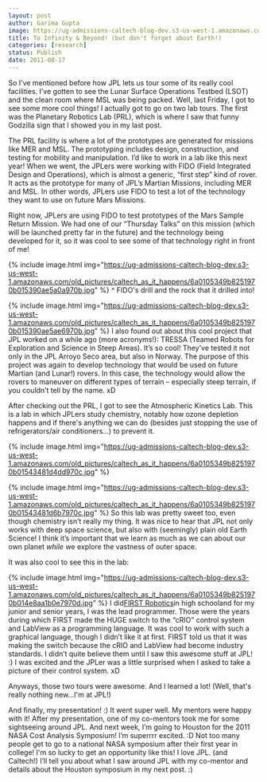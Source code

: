 ```yaml
---
layout: post
author: Garima Gupta
image: https://ug-admissions-caltech-blog-dev.s3-us-west-1.amazonaws.com/old_pictures/caltech_as_it_happens/6a0105349b8251970b01543481d238970c.jpg
title: To Infinity & Beyond! (but don't forget about Earth!)
categories: [research]
status: Publish
date: 2011-08-17
---
```



So I’ve mentioned before how JPL lets us tour some of its really cool facilities. I’ve gotten to see the Lunar Surface Operations Testbed (LSOT) and the clean room where MSL was being packed. Well, last Friday, I got to see some more cool things! I actually got to go on two lab tours. The first was the Planetary Robotics Lab (PRL), which is where I saw that funny Godzilla sign that I showed you in my last post.

The PRL facility is where a lot of the prototypes are generated for missions like MER and MSL. The prototyping includes design, construction, and testing for mobility and manipulation. I’d like to work in a lab like this next year! When we went, the JPLers were working with FIDO (Field Integrated Design and Operations), which is almost a generic, “first step” kind of rover. It acts as the prototype for many of JPL’s Martian Missions, including MER and MSL. In other words, JPLers use FIDO to test a lot of the technology they want to use on future Mars Missions.

Right now, JPLers are using FIDO to test prototypes of the Mars Sample Return Mission. We had one of our “Thursday Talks” on this mission (which will be launched pretty far in the future) and the technology being developed for it, so it was cool to see some of that technology right in front of me!

{% include image.html img="https://ug-admissions-caltech-blog-dev.s3-us-west-1.amazonaws.com/old_pictures/caltech_as_it_happens/6a0105349b8251970b015390ae5a0a970b.jpg" %}
^ FIDO's drill and the rock that it drilled into!

{% include image.html img="https://ug-admissions-caltech-blog-dev.s3-us-west-1.amazonaws.com/old_pictures/caltech_as_it_happens/6a0105349b8251970b015390ae5ae6970b.jpg" %}
I also found out about this cool project that JPL worked on a while ago (more acronyms!): TRESSA (Teamed Robots for Exploration and Science in Steep Areas). It’s so cool! They’ve tested it not only in the JPL Arroyo Seco area, but also in Norway. The purpose of this project was again to develop technology that would be used on future Martian (and Lunar!) rovers. In this case, the technology would allow the rovers to maneuver on different types of terrain – especially steep terrain, if you couldn’t tell by the name. xD

After checking out the PRL, I got to see the Atmospheric Kinetics Lab. This is a lab in which JPLers study chemistry, notably how ozone depletion happens and if there's anything we can do (besides just stopping the use of refrigerators/air conditioners...) to prevent it.


{% include image.html img="https://ug-admissions-caltech-blog-dev.s3-us-west-1.amazonaws.com/old_pictures/caltech_as_it_happens/6a0105349b8251970b01543481d4dd970c.jpg" %}


{% include image.html img="https://ug-admissions-caltech-blog-dev.s3-us-west-1.amazonaws.com/old_pictures/caltech_as_it_happens/6a0105349b8251970b01543481d6b7970c.jpg" %}
So this lab was pretty sweet too, even though chemistry isn’t really my thing. It was nice to hear that JPL not only works with deep space science, but also with (seemingly) plain old Earth Science! I think it’s important that we learn as much as we can about our own planet *while* we explore the vastness of outer space.

It was also cool to see this in the lab:

{% include image.html img="https://ug-admissions-caltech-blog-dev.s3-us-west-1.amazonaws.com/old_pictures/caltech_as_it_happens/6a0105349b8251970b014e8aa1b0e7970d.jpg" %}
I did<a href="https://www.usfirst.org/roboticsprograms/frc/default.aspx?id=966" target="_blank">FIRST Robotics</a>in high schooland for my junior and senior years, I was the lead programmer. Those were the years during which FIRST made the HUGE switch to the “cRIO” control system and LabView as a programming language. It was cool to work with such a graphical language, though I didn’t like it at first. FIRST told us that it was making the switch because the cRIO and LabView had become industry standards. I didn’t quite believe them until I saw this awesome stuff at JPL! :) I was excited and the JPLer was a little surprised when I asked to take a picture of their control system. xD

Anyways, those two tours were awesome. And I learned a lot! (Well, that's really nothing new...I'm at JPL!)

And finally, my presentation! :) It went super well. My mentors were happy with it! After my presentation, one of my co-mentors took me for some sightseeing around JPL. And next week, I’m going to Houston for the 2011 NASA Cost Analysis Symposium! I’m superrrr excited. :D Not too many people get to go to a national NASA symposium after their first year in college! I'm so lucky to get an opportunity like this! I love JPL. (and Caltech!) I’ll tell you about what I saw around JPL with my co-mentor and details about the Houston symposium in my next post. :)

